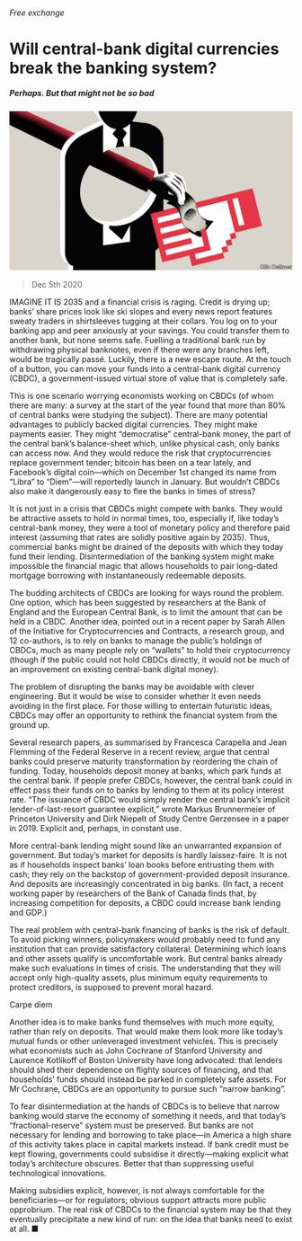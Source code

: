###### Free exchange

# Will central-bank digital currencies break the banking system? 

##### Perhaps. But that might not be so bad 

![image](images/20201205_FND000_1.jpg) 

> Dec 5th 2020 


IMAGINE IT IS 2035 and a financial crisis is raging. Credit is drying up; banks’ share prices look like ski slopes and every news report features sweaty traders in shirtsleeves tugging at their collars. You log on to your banking app and peer anxiously at your savings. You could transfer them to another bank, but none seems safe. Fuelling a traditional bank run by withdrawing physical banknotes, even if there were any branches left, would be tragically passé. Luckily, there is a new escape route. At the touch of a button, you can move your funds into a central-bank digital currency (CBDC), a government-issued virtual store of value that is completely safe.


This is one scenario worrying economists working on CBDCs (of whom there are many: a survey at the start of the year found that more than 80% of central banks were studying the subject). There are many potential advantages to publicly backed digital currencies. They might make payments easier. They might “democratise” central-bank money, the part of the central bank’s balance-sheet which, unlike physical cash, only banks can access now. And they would reduce the risk that cryptocurrencies replace government tender; bitcoin has been on a tear lately, and Facebook’s digital coin—which on December 1st changed its name from “Libra” to “Diem”—will reportedly launch in January. But wouldn’t CBDCs also make it dangerously easy to flee the banks in times of stress?



It is not just in a crisis that CBDCs might compete with banks. They would be attractive assets to hold in normal times, too, especially if, like today’s central-bank money, they were a tool of monetary policy and therefore paid interest (assuming that rates are solidly positive again by 2035). Thus, commercial banks might be drained of the deposits with which they today fund their lending. Disintermediation of the banking system might make impossible the financial magic that allows households to pair long-dated mortgage borrowing with instantaneously redeemable deposits.


The budding architects of CBDCs are looking for ways round the problem. One option, which has been suggested by researchers at the Bank of England and the European Central Bank, is to limit the amount that can be held in a CBDC. Another idea, pointed out in a recent paper by Sarah Allen of the Initiative for Cryptocurrencies and Contracts, a research group, and 12 co-authors, is to rely on banks to manage the public’s holdings of CBDCs, much as many people rely on “wallets” to hold their cryptocurrency (though if the public could not hold CBDCs directly, it would not be much of an improvement on existing central-bank digital money).


The problem of disrupting the banks may be avoidable with clever engineering. But it would be wise to consider whether it even needs avoiding in the first place. For those willing to entertain futuristic ideas, CBDCs may offer an opportunity to rethink the financial system from the ground up.


Several research papers, as summarised by Francesca Carapella and Jean Flemming of the Federal Reserve in a recent review, argue that central banks could preserve maturity transformation by reordering the chain of funding. Today, households deposit money at banks, which park funds at the central bank. If people prefer CBDCs, however, the central bank could in effect pass their funds on to banks by lending to them at its policy interest rate. “The issuance of CBDC would simply render the central bank’s implicit lender-of-last-resort guarantee explicit,” wrote Markus Brunnermeier of Princeton University and Dirk Niepelt of Study Centre Gerzensee in a paper in 2019. Explicit and, perhaps, in constant use.


More central-bank lending might sound like an unwarranted expansion of government. But today’s market for deposits is hardly laissez-faire. It is not as if households inspect banks’ loan books before entrusting them with cash; they rely on the backstop of government-provided deposit insurance. And deposits are increasingly concentrated in big banks. (In fact, a recent working paper by researchers of the Bank of Canada finds that, by increasing competition for deposits, a CBDC could increase bank lending and GDP.)


The real problem with central-bank financing of banks is the risk of default. To avoid picking winners, policymakers would probably need to fund any institution that can provide satisfactory collateral. Determining which loans and other assets qualify is uncomfortable work. But central banks already make such evaluations in times of crisis. The understanding that they will accept only high-quality assets, plus minimum equity requirements to protect creditors, is supposed to prevent moral hazard.

Carpe diem


Another idea is to make banks fund themselves with much more equity, rather than rely on deposits. That would make them look more like today’s mutual funds or other unleveraged investment vehicles. This is precisely what economists such as John Cochrane of Stanford University and Laurence Kotlikoff of Boston University have long advocated: that lenders should shed their dependence on flighty sources of financing, and that households’ funds should instead be parked in completely safe assets. For Mr Cochrane, CBDCs are an opportunity to pursue such “narrow banking”.


To fear disintermediation at the hands of CBDCs is to believe that narrow banking would starve the economy of something it needs, and that today’s “fractional-reserve” system must be preserved. But banks are not necessary for lending and borrowing to take place—in America a high share of this activity takes place in capital markets instead. If bank credit must be kept flowing, governments could subsidise it directly—making explicit what today’s architecture obscures. Better that than suppressing useful technological innovations.


Making subsidies explicit, however, is not always comfortable for the beneficiaries—or for regulators; obvious support attracts more public opprobrium. The real risk of CBDCs to the financial system may be that they eventually precipitate a new kind of run: on the idea that banks need to exist at all. ■

